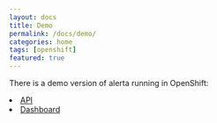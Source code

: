 ```yaml
---
layout: docs
title: Demo
permalink: /docs/demo/
categories: home
tags: [openshift]
featured: true
---
```


There is a demo version of alerta running in OpenShift:

<li><a href="http://api.alerta.io/api">API</a></li>
<li><a href="http://try.alerta.io/dashboard/index.html">Dashboard</a></li>

